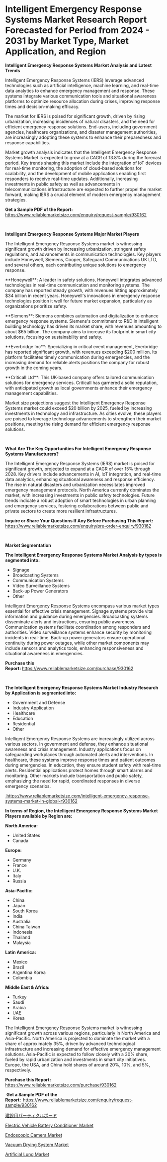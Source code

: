 <p><h1>Intelligent Emergency Response Systems Market Research Report Forecasted for Period from 2024 -  2031 by Market Type, Market Application, and Region</h1></p><p><strong>Intelligent Emergency Response Systems Market Analysis and Latest Trends</strong></p>
<p><p>Intelligent Emergency Response Systems (IERS) leverage advanced technologies such as artificial intelligence, machine learning, and real-time data analytics to enhance emergency management and response. These systems integrate various communication tools and situational awareness platforms to optimize resource allocation during crises, improving response times and decision-making efficacy.</p><p>The market for IERS is poised for significant growth, driven by rising urbanization, increasing incidences of natural disasters, and the need for efficient emergency response solutions. End-users, including government agencies, healthcare organizations, and disaster management authorities, are increasingly adopting these systems to enhance their preparedness and response capabilities.</p><p>Market growth analysis indicates that the Intelligent Emergency Response Systems Market is expected to grow at a CAGR of 13.8% during the forecast period. Key trends shaping this market include the integration of IoT devices for real-time monitoring, the adoption of cloud-based solutions for scalability, and the development of mobile applications enabling first responders to receive real-time updates. Additionally, increasing investments in public safety as well as advancements in telecommunications infrastructure are expected to further propel the market forward, making IERS a crucial element of modern emergency management strategies.</p></p>
<p><strong>Get a Sample PDF of the Report:&nbsp;</strong> <a href="https://www.reliablemarketsize.com/enquiry/request-sample/930162">https://www.reliablemarketsize.com/enquiry/request-sample/930162</a></p>
<p>&nbsp;</p>
<p><strong>Intelligent Emergency Response Systems Major Market Players</strong></p>
<p><p>The Intelligent Emergency Response Systems market is witnessing significant growth driven by increasing urbanization, stringent safety regulations, and advancements in communication technologies. Key players include Honeywell, Siemens, Cooper, Safeguard Communications UK LTD, and several others, each contributing unique solutions to emergency response.</p><p>**Honeywell**: A leader in safety solutions, Honeywell integrates advanced technologies in real-time communication and monitoring systems. The company has reported steady growth, with revenues hitting approximately $34 billion in recent years. Honeywell's innovations in emergency response technologies position it well for future market expansion, particularly as organizations prioritize safety.</p><p>**Siemens**: Siemens combines automation and digitalization to enhance emergency response systems. Siemens's commitment to R&D in intelligent building technology has driven its market share, with revenues amounting to about $65 billion. The company aims to increase its footprint in smart city solutions, focusing on sustainability and safety.</p><p>**Everbridge Inc**: Specializing in critical event management, Everbridge has reported significant growth, with revenues exceeding $200 million. Its platform facilitates timely communication during emergencies, and the increasing demand for reliable alerts positions the company for robust growth in the coming years.</p><p>**Criticall Ltd**: This UK-based company offers tailored communication solutions for emergency services. Criticall has garnered a solid reputation, with anticipated growth as local governments enhance their emergency management capabilities.</p><p>Market size projections suggest the Intelligent Emergency Response Systems market could exceed $20 billion by 2025, fueled by increasing investments in technology and infrastructure. As cities evolve, these players are poised to leverage technology advancements to strengthen their market positions, meeting the rising demand for efficient emergency response solutions.</p></p>
<p>&nbsp;</p>
<p><strong>What Are The Key Opportunities For Intelligent Emergency Response Systems Manufacturers?</strong></p>
<p><p>The Intelligent Emergency Response Systems (IERS) market is poised for significant growth, projected to expand at a CAGR of over 15% through 2028. Key drivers include advancements in AI, IoT integration, and real-time data analytics, enhancing situational awareness and response efficiency. The rise in natural disasters and urbanization necessitates improved emergency management protocols. North America currently dominates the market, with increasing investments in public safety technologies. Future trends indicate a robust adoption of smart technologies in urban planning and emergency services, fostering collaborations between public and private sectors to create more resilient infrastructures.</p></p>
<p><strong>Inquire or Share Your Questions If Any Before Purchasing This Report:</strong> <a href="https://www.reliablemarketsize.com/enquiry/pre-order-enquiry/930162">https://www.reliablemarketsize.com/enquiry/pre-order-enquiry/930162</a></p>
<p>&nbsp;</p>
<p><strong>Market Segmentation</strong></p>
<p><strong>The Intelligent Emergency Response Systems Market Analysis by types is segmented into:</strong></p>
<p><ul><li>Signage</li><li>Broadcasting Systems</li><li>Communication Systems</li><li>Video Surveillance Systems</li><li>Back-up Power Generators</li><li>Other</li></ul></p>
<p><p>Intelligent Emergency Response Systems encompass various market types essential for effective crisis management. Signage systems provide vital information and guidance during emergencies. Broadcasting systems disseminate alerts and instructions, ensuring public awareness. Communication systems facilitate coordination among responders and authorities. Video surveillance systems enhance security by monitoring incidents in real-time. Back-up power generators ensure operational continuity during power outages, while other market components may include sensors and analytics tools, enhancing responsiveness and situational awareness in emergencies.</p></p>
<p><strong>Purchase this Report:&nbsp;</strong><a href="https://www.reliablemarketsize.com/purchase/930162">https://www.reliablemarketsize.com/purchase/930162</a></p>
<p>&nbsp;</p>
<p><strong>The Intelligent Emergency Response Systems Market Industry Research by Application is segmented into:</strong></p>
<p><ul><li>Government and Defense</li><li>Industry Application</li><li>Healthcare</li><li>Education</li><li>Residential</li><li>Other</li></ul></p>
<p><p>Intelligent Emergency Response Systems are increasingly utilized across various sectors. In government and defense, they enhance situational awareness and crisis management. Industry applications focus on safeguarding workplaces through automated alerts and interventions. In healthcare, these systems improve response times and patient outcomes during emergencies. In education, they ensure student safety with real-time alerts. Residential applications protect homes through smart alarms and monitoring. Other markets include transportation and public safety, emphasizing the need for rapid, coordinated responses in diverse emergency scenarios.</p></p>
<p><a href="https://www.reliablemarketsize.com/intelligent-emergency-response-systems-market-in-global-r930162">&nbsp;https://www.reliablemarketsize.com/intelligent-emergency-response-systems-market-in-global-r930162</a></p>
<p><strong>In terms of Region, the Intelligent Emergency Response Systems Market Players available by Region are:</strong></p>
<p>
    <p> <strong> North America: </strong>
        <ul>
            <li>United States</li>
            <li>Canada</li>
        </ul>
        </p> 
    <p> <strong> Europe: </strong>
        <ul>
            <li>Germany</li>
            <li>France</li>
            <li>U.K.</li>
            <li>Italy</li>
            <li>Russia</li>
        </ul>
        </p> 
    <p> <strong> Asia-Pacific: </strong>
        <ul>
            <li>China</li>
            <li>Japan</li>
            <li>South Korea</li>
            <li>India</li>
            <li>Australia</li>
            <li>China Taiwan</li>
            <li>Indonesia</li>
            <li>Thailand</li>
            <li>Malaysia</li>
        </ul>
        </p> 
    <p> <strong> Latin America: </strong>
        <ul>
            <li>Mexico</li>
            <li>Brazil</li>
            <li>Argentina Korea</li>
            <li>Colombia</li>
        </ul>
        </p> 
    <p> <strong> Middle East & Africa: </strong>
        <ul>
            <li>Turkey</li>
            <li>Saudi</li>
            <li>Arabia</li>
            <li>UAE</li>
            <li>Korea</li>
        </ul>
    </p>
    </p>
<p><p>The Intelligent Emergency Response Systems market is witnessing significant growth across various regions, particularly in North America and Asia-Pacific. North America is projected to dominate the market with a share of approximately 35%, driven by advanced technological infrastructure and increasing demand for effective emergency management solutions. Asia-Pacific is expected to follow closely with a 30% share, fueled by rapid urbanization and investments in smart city initiatives. Europe, the USA, and China hold shares of around 20%, 10%, and 5%, respectively.</p></p>
<p><strong>Purchase this Report: </strong><a href="https://www.reliablemarketsize.com/purchase/930162">https://www.reliablemarketsize.com/purchase/930162</a></p>
<p>&nbsp;<strong>Get a Sample PDF of the Report:&nbsp;&nbsp;</strong><a href="https://www.reliablemarketsize.com/enquiry/request-sample/930162">https://www.reliablemarketsize.com/enquiry/request-sample/930162</a></p>
<p><strong></strong></p>
<p><p><a href="https://medium.com/@ryanmarc1930/particle-board-for-construction-market-%E3%81%AF-%E3%82%B3%E3%82%B9%E3%83%88%E7%AE%A1%E7%90%86%E3%81%A8%E5%8A%B9%E7%8E%87%E5%90%91%E4%B8%8A%E3%82%92%E5%84%AA%E5%85%88%E3%81%97%E3%81%BE%E3%81%99-%E3%81%95%E3%82%89%E3%81%AB-%E5%A0%B1%E5%91%8A%E6%9B%B8%E3%81%AF%E5%B8%82%E5%A0%B4%E3%81%AE%E9%9C%80%E8%A6%81%E9%9D%A2%E3%81%A8%E4%BE%9B%E7%B5%A6%E9%9D%A2%E3%81%AE%E4%B8%A1%E6%96%B9%E3%82%92%E3%82%AB%E3%83%90%E3%83%BC%E3%81%97%E3%81%A6%E3%81%84%E3%81%BE%E3%81%99-e61edb4c1b08">建設用パーティクルボード</a></p><p><a href="https://issuu.com/reportprime-2/docs/electric-vehicle-battery-conditione_242586c3994ccd">Electric Vehicle Battery Conditioner Market</a></p><p><a href="https://www.linkedin.com/pulse/endoscopic-camera-market-size-share-growth-analysis-type-application-olpde?trackingId=M%2FORQnEkR76wWkbFDtgW7w%3D%3D">Endoscopic Camera Market</a></p><p><a href="https://medium.com/@stephanmorissette/this-vacuum-drying-system-market-research-report-evaluates-the-key-market-trends-drivers-and-89be89a9d52c?postPublishedType=initial">Vacuum Drying System Market</a></p><p><a href="https://www.linkedin.com/pulse/how-artificial-lung-market-evolve-growth-analysis-year-2024-4tlme?trackingId=11OUi947TBeCi8Tyz8BwSg%3D%3D">Artificial Lung Market</a></p></p>